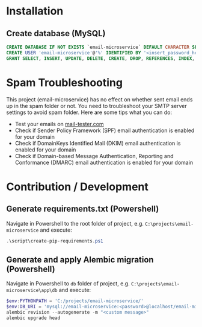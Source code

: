 # Installation
## Create database (MySQL)
```sql
CREATE DATABASE IF NOT EXISTS `email-microservice` DEFAULT CHARACTER SET utf8mb4 COLLATE utf8mb4_unicode_ci;
CREATE USER 'email-microservice'@'%' IDENTIFIED BY '<insert_password_here>';
GRANT SELECT, INSERT, UPDATE, DELETE, CREATE, DROP, REFERENCES, INDEX, ALTER, LOCK TABLES ON `email-microservice`.* TO 'email-microservice'@'%';
```

# Spam Troubleshooting
This project (email-microservice) has no effect on whether sent email ends up in the spam folder or not. You need to troubleshoot your SMTP server settings to avoid spam folder. Here are some tips what you can do:
* Test your emails on [mail-tester.com](https://www.mail-tester.com/)
* Check if Sender Policy Framework (SPF) email authentication is enabled for your domain
* Check if DomainKeys Identified Mail (DKIM) email authentication is enabled for your domain
* Check if Domain-based Message Authentication, Reporting and Conformance (DMARC) email authentication is enabled for your domain

# Contribution / Development
## Generate requirements.txt (Powershell)
Navigate in Powershell to the root folder of project, e.g. `C:\projects\email-microservice` and execute:
```Powershell
.\script\create-pip-requirements.ps1
```

## Generate and apply Alembic migration (Powershell)
Navigate in Powershell to `db` folder of project, e.g. `C:\projects\email-microservice\app\db` and execute:
```Powershell
$env:PYTHONPATH = 'C:/projects/email-microservice/'
$env:DB_URI = 'mysql://email-microservice:<password>@localhost/email-microservice'
alembic revision --autogenerate -m "<custom message>"
alembic upgrade head
```
